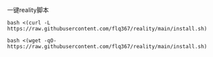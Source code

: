 一键reality脚本

`bash <(curl -L https://raw.githubusercontent.com/flq367/reality/main/install.sh)`

`bash <(wget -qO- https://raw.githubusercontent.com/flq367/reality/main/install.sh)`
